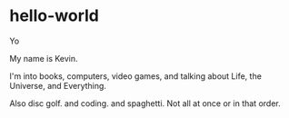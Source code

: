 # hello-world

Yo

My name is Kevin. 

I'm into books, computers, video games, and talking about Life, the Universe, and Everything. 

Also disc golf. and coding. and spaghetti. Not all at once or in that order. 
